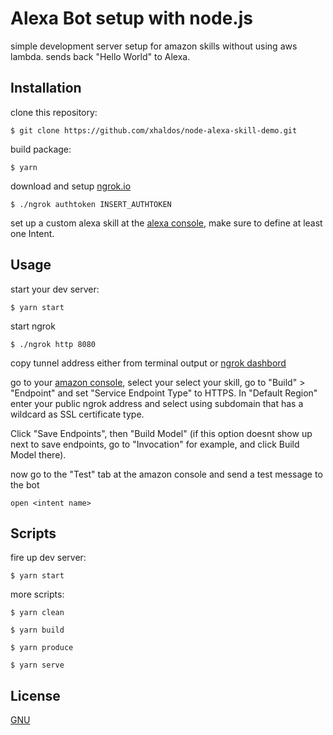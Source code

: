 # Alexa Bot setup with node.js
simple development server setup for amazon skills without using aws lambda. sends back "Hello World" to Alexa.
## Installation
clone this repository:

`$ git clone https://github.com/xhaldos/node-alexa-skill-demo.git`

build package:

`$ yarn`

download and setup [ngrok.io](https://dashboard.ngrok.com/get-started)

`$ ./ngrok authtoken INSERT_AUTHTOKEN`

set up a custom alexa skill at the [alexa console](https://developer.amazon.com/alexa), make sure to define at least one Intent.

## Usage
start your dev server:

`$ yarn start`

start ngrok

`$ ./ngrok http 8080`

copy tunnel address either from terminal output or [ngrok dashbord](https://dashboard.ngrok.com/status)

go to your [amazon console](https://developer.amazon.com), select your select your skill, go to "Build" > "Endpoint" and set "Service Endpoint Type" to HTTPS. In "Default Region" enter your public ngrok address and select using subdomain that has a wildcard as SSL certificate type.

Click "Save Endpoints", then "Build Model" (if this option doesnt show up next to save endpoints, go to "Invocation" for example, and click Build Model there).

now go to the "Test" tab at the amazon console and send a test message to the bot

`open <intent name>`

## Scripts
fire up dev server:

`$ yarn start`


more scripts:

`$ yarn clean`

`$ yarn build`

`$ yarn produce`

`$ yarn serve`

## License

[GNU](./LICENSE)
